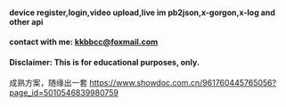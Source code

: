 
#### device register,login,video upload,live im pb2json,x-gorgon,x-log and other api
#### contact with me: kkbbcc@foxmail.com
#### Disclaimer: This is for educational purposes, only.

成熟方案，随缘出一套
https://www.showdoc.com.cn/961760445765056?page_id=5010546839980759
